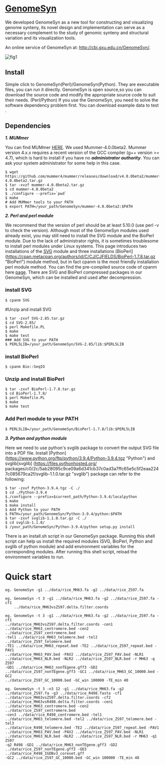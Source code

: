 # [GenomeSyn](http://cbi.gxu.edu.cn/GenomeSyn/)
We developed GenomeSyn as a new tool for constructing and visualizing genome synteny, its novel design and implementation can serve as a necessary complement to the study of genomic synteny and structural variation and its visualization tools.

An online service of GenomeSyn at: http://cbi.gxu.edu.cn/GenomeSyn/. 

![fig1](https://user-images.githubusercontent.com/84839565/147895831-1c6e7f17-9c85-4478-89df-2beccb78586a.png)

## Install

Simple click to GenomeSyn(Perl)/GenomeSyn(Python). They are executable files, you can run it directly.
GenomeSyn is open source,so you can download the source code and modify the appropriate source code to suit their needs. (Perl/Python)
If you use the GenomeSyn, you need to solve the software dependency problem first.
You can download example data to test .
## Dependencies 
***1. MUMmer***

You can find MUMmer [HERE](https://github.com/mummer4/mummer/releases). We used Mummer-4.0.0beta2. Mummer version 4.x.x requires a recent version of the GCC compiler (g++ version >= 4.7), which is hard to install if you have no ***administrator authority***. You can ask your system administrator for some help in this case. 

```
$ wget https://github.com/mummer4/mummer/releases/download/v4.0.0beta2/mummer-4.0.0beta2.tar.gz 
$ tar -xvzf mummer-4.0.0beta2.tar.gz 
$ cd mummer-4.0.0beta2 
$ ./configure --prefix=`pwd` 
$ make 
# Add MUMmer tools to your PATH 
$ export PATH=/your_path/GenomeSyn/mummer-4.0.0beta2:$PATH 
```

***2. Perl and perl module***

We recommend that the version of perl should be at least 5.10.0 (use perl -v to check the version). Although most of the GenomeSyn modules used already exist, you may still need to install the SVG module and the BioPerl module. Due to the lack of administrator rights, it is sometimes troublesome to install perl modules under Linux systems. This page introduces two installations of the [SVG](https://cpan.metacpan.org/authors/id/M/MA/MANWAR/SVG-2.85.tar.gz "SVG") module and three installations [BioPerl] (https://cpan.metacpan.org/authors/id/C/CJ/CJFIELDS/BioPerl-1.7.8.tar.gz "BioPerl") module method, but in fact cpanm is the most friendly installation perl module method. You can find the pre-compiled source code of cpanm here [page](https://bioperl.org/INSTALL.html). There are SVG and BioPerl compressed packages in our GenomeSyn, which can be installed and used after decompression. 

### install SVG 
```
$ cpanm SVG 
```
#Unzip and install SVG 
```
$ tar -zxvf SVG-2.85.tar.gz 
$ cd SVG-2.85/ 
$ perl Makefile.PL 
$ make 
$ make test 
### Add SVG to your PATH
$ PERL5LIB=/your_path/GenomeSyn/SVG-2.85/lib:$PERL5LIB 
```
### install BioPerl 
```
$ cpanm Bio::SeqIO 
```
### Unzip and install BioPerl 
```
$ tar -zxvf BioPerl-1.7.8.tar.gz 
$ cd BioPerl-1.7.8/ 
$ perl Makefile.PL 
$ make 
$ make test 
```
### Add Perl module to your PATH 
```
$ PERL5LIB=/your_path/GenomeSyn/BioPerl-1.7.8/lib:$PERL5LIB 
```
***3. Python and python module***

Here we need to use python's svglib package to convert the output SVG file into a PDF file. 
Install [Python] (https://www.python.org/ftp/python/3.9.4/Python-3.9.4.tgz "Python") and svglib[svglib] (https://files.pythonhosted.org/ packages/c0/2c/5ab28095c9ce09a6d341cb37c0ad3a7ffc65e5c5f2eaa2247c085679ca2f/svglib-1.1.0.tar.gz "svglib") package can refer to the following: 
```
$ tar -zxvf Python-3.9.4.tgz -C ./ 
$ cd ./Python-3.9.4 
$./configure --prefix=$current_path/Python-3.9.4/localpython 
$ make 
$ make install 
$ Add Python to your PATH 
$ PATH=/your_path/GenomeSyn/Python-3.9.4/python:$PATH 
$ tar -zxvf svglib-1.1.0.tar.gz -C ./ 
$ cd svglib-1.1.0/ 
$ /your_path/GenomeSyn/Python-3.9.4/python setup.py install 
```
There is an install.sh script in our GenomeSyn package. Running this shell script can help us install the required modules (SVG, BioPerl, Python and svglib of python module) and add environment variables for the corresponding modules. After running this shell script, reload the environment variables to run.

# Quick start

	eg. GenomeSyn -g1 ../data/rice_MH63.fa -g2 ../data/rice_ZS97.fa

	eg. GenomeSyn -t 3 -g1 ../data/rice_MH63.fa -g2 ../data/rice_ZS97.fa -cf1
		../data/rice_MH63vsZS97.delta.filter.coords

	eg. GenomeSyn -t 3 -g1 ../data/rice_MH63.fa -g2 ../data/rice_ZS97.fa -cf1
	../data/rice_MH63vsZS97.delta.filter.coords -cen1
	../data/rice_MH63_centromere.bed -cen2 ../data/rice_ZS97_centromere.bed
	-tel1 ../data/rice_MH63_telomere.bed -tel2 ../data/rice_ZS97_telomere.bed
	-TE1 ../data/rice_MH63_repeat.bed -TE2 ../data/rice_ZS97_repeat.bed -PAV1
	../data/rice_MH63_PAV.bed -PAV2 ../data/rice_ZS97_PAV.bed -NLR1
	../data/rice_MH63_NLR.bed -NLR2 ../data/rice_ZS97_NLR.bed -r MH63 -q ZS97
	-GD1 ../data/rice_MH63_nonTEgene.gff3 -GD2
	../data/rice_ZS97_nonTEgene.gff3 -GC1 ../data/rice_MH63_GC_10000.bed -GC2
	../data/rice_ZS97_GC_10000.bed -GC_win 100000 -TE_min 40

	eg. GenomeSyn -t 3 -n3 12 -g1 ../data/rice_MH63.fa -g2
	../data/rice_ZS97.fa -g3 ../data/rice_R498.fasta -cf1
	../data/rice_MH63vsZS97.delta.filter.coords -cf2
	../data/rice_MH63vsR498.delta.filter.coords -cen1
	../data/rice_MH63_centromere.bed -cen2 ../data/rice_ZS97_centromere.bed
	-cen3 ../data/rice_R498_centromere.bed -tel1
	../data/rice_MH63_telomere.bed -tel2 ../data/rice_ZS97_telomere.bed -tel3
	../data/rice_R498_telomere.bed -TE2 ../data/rice_ZS97_repeat.bed -PAV1
	../data/rice_MH63_PAV.bed -PAV2 ../data/rice_ZS97_PAV.bed -NLR1
	../data/rice_MH63_NLR.bed -NLR2 ../data/rice_ZS97_NLR.bed -r MH63 -q1 ZS97
	-q2 R498 -GD1 ../data/rice_MH63_nonTEgene.gff3 -GD2
	../data/rice_ZS97_nonTEgene.gff3 -GD3 ../data/rice_R498_IGDBv3_coreset.gff
	-GC2 ../data/rice_ZS97_GC_10000.bed -GC_win 100000 -TE_min 40
